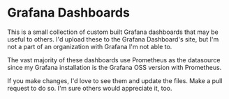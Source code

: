 # Grafana Dashboards

This is a small collection of custom built Grafana dashboards that may be useful to others.  I'd upload these to the Grafana Dashboard's site, but I'm not a part of an organization with Grafana I'm not able to.

The vast majority of these dashboards use Prometheus as the datasource since my Grafana installation is the Grafana OSS version with Prometheus.

If you make changes, I'd love to see them and update the files. Make a pull request to do so. I'm sure others would appreciate it, too.
